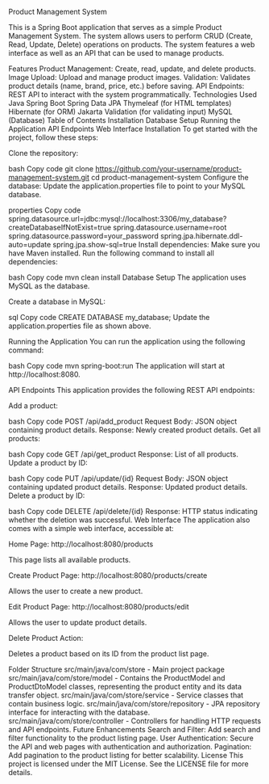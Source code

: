 Product Management System

This is a Spring Boot application that serves as a simple Product Management System. The system allows users to perform CRUD (Create, Read, Update, Delete) operations on products. The system features a web interface as well as an API that can be used to manage products.

Features
Product Management: Create, read, update, and delete products.
Image Upload: Upload and manage product images.
Validation: Validates product details (name, brand, price, etc.) before saving.
API Endpoints: REST API to interact with the system programmatically.
Technologies Used
Java
Spring Boot
Spring Data JPA
Thymeleaf (for HTML templates)
Hibernate (for ORM)
Jakarta Validation (for validating input)
MySQL (Database)
Table of Contents
Installation
Database Setup
Running the Application
API Endpoints
Web Interface
Installation
To get started with the project, follow these steps:

Clone the repository:

bash
Copy code
git clone https://github.com/your-username/product-management-system.git
cd product-management-system
Configure the database: Update the application.properties file to point to your MySQL database.

properties
Copy code
spring.datasource.url=jdbc:mysql://localhost:3306/my_database?createDatabaseIfNotExist=true
spring.datasource.username=root
spring.datasource.password=your_password
spring.jpa.hibernate.ddl-auto=update
spring.jpa.show-sql=true
Install dependencies: Make sure you have Maven installed. Run the following command to install all dependencies:

bash
Copy code
mvn clean install
Database Setup
The application uses MySQL as the database.

Create a database in MySQL:

sql
Copy code
CREATE DATABASE my_database;
Update the application.properties file as shown above.

Running the Application
You can run the application using the following command:

bash
Copy code
mvn spring-boot:run
The application will start at http://localhost:8080.

API Endpoints
This application provides the following REST API endpoints:

Add a product:

bash
Copy code
POST /api/add_product
Request Body: JSON object containing product details.
Response: Newly created product details.
Get all products:

bash
Copy code
GET /api/get_product
Response: List of all products.
Update a product by ID:

bash
Copy code
PUT /api/update/{id}
Request Body: JSON object containing updated product details.
Response: Updated product details.
Delete a product by ID:

bash
Copy code
DELETE /api/delete/{id}
Response: HTTP status indicating whether the deletion was successful.
Web Interface
The application also comes with a simple web interface, accessible at:

Home Page: http://localhost:8080/products

This page lists all available products.

Create Product Page: http://localhost:8080/products/create

Allows the user to create a new product.

Edit Product Page: http://localhost:8080/products/edit

Allows the user to update product details.

Delete Product Action:

Deletes a product based on its ID from the product list page.

Folder Structure
src/main/java/com/store - Main project package
src/main/java/com/store/model - Contains the ProductModel and ProductDtoModel classes, representing the product entity and its data transfer object.
src/main/java/com/store/service - Service classes that contain business logic.
src/main/java/com/store/repository - JPA repository interface for interacting with the database.
src/main/java/com/store/controller - Controllers for handling HTTP requests and API endpoints.
Future Enhancements
Search and Filter: Add search and filter functionality to the product listing page.
User Authentication: Secure the API and web pages with authentication and authorization.
Pagination: Add pagination to the product listing for better scalability.
License
This project is licensed under the MIT License. See the LICENSE file for more details.
